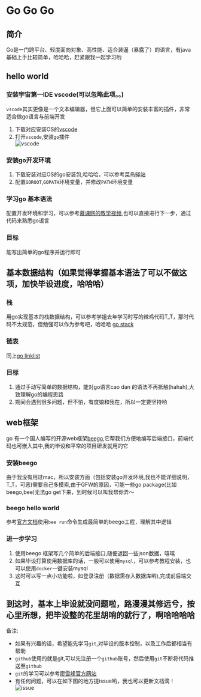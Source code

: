 # Go Go Go 
## 简介
Go是一门跨平台、轻度面向对象、高性能、适合装逼（暴露了）的语言，有java基础上手比较简单，哈哈哈，赶紧跟我一起学习哟

## hello world
### 安装宇宙第一IDE vscode(可以忽略此项。。)
`vscode`其实更像是一个文本编辑器，但它上面可以简单的安装丰富的插件，非常适合做go语言与前端开发
1. 下载对应安装OS的[vscode](https://code.visualstudio.com/#alt-downloads)
2. 打开`vscode`,安装`go`插件  
![vscode](pictures/vscode_go.png)
### 安装go开发环境
1. 下载安装对应OS的go安装包,哈哈哈，可以参考[菜鸟驿站](http://www.runoob.com/go/go-environment.html)
2. 配置`GOROOT`,`GOPATH`环境变量，并修改`PATH`环境变量

### 学习go 基本语法
配置开发环境和学习，可以参考[慕课网的教学视频](https://www.imooc.com/learn/968),也可以直接进行下一步，通过代码来熟悉go语言


### 目标
能写出简单的go程序并运行即可
## 基本数据结构（如果觉得掌握基本语法了可以不做这项，加快毕设进度，哈哈哈）
### 栈
用go实现基本的栈数据结构，可以参考学姐去年学习时写的辣鸡代码T_T，那时代码不太规范，但勉强可以作为参考吧，哈哈哈
[go stack](https://github.com/sunlintong/train2/blob/master/stack.go)
### 链表
同上[go linklist](https://github.com/sunlintong/train2/blob/master/linkList.go)
### 目标
1. 通过手动写简单的数据结构，能对go语言cao dan 的语法不再抵触(hahah),大致理解go的编程思路
2. 期间会遇到很多问题，但不怕，有度娘和我在，所以一定要坚持哟

## web框架
go 有一个国人编写的开源web框架[beego](beego.me),它帮我们方便地编写后端接口，前端代码也可嵌入其中,我的毕设和平常的项目研发就用的它
### 安装beego
由于我没有用过mac，所以安装方面（包括安装go开发环境,我也不能详细说明，T_T，可恶)需要自己多摸索,由于GFW的原因，可能一些go package(比如beego,bee)无法go get下来，到时候可以叫我帮你弄～
### beego hello world
参考[官方文档](https://beego.me/quickstart)使用`bee run`命令生成最简单的beego工程，理解其中逻辑
### 进一步学习
1. 使用beego 框架写几个简单的后端接口,随便返回一些json数据，嘻嘻
2. 如果毕设打算使用数据库的话，一般可以使用`mysql`，可以参考教程安装，也可以使用`docker`一键安装mysql
3. 这时可以写一点小功能啦，如登录注册（数据需存入数据库哟),完成前后端交互

## 到这时，基本上毕设就没问题啦，路漫漫其修远兮，按心里所想，把毕设整的花里胡哨的就行了，啊哈哈哈哈  


备注:
- 如果有兴趣的话，希望能先学习`git`,对毕设的版本控制，以及工作后都相当有帮助
- `github`使用的就是git,可以先注册一个`github`账号，然后使用`git`不断将代码推送至`github`
- `git`的学习可以参考[廖雪峰官方网站](https://www.liaoxuefeng.com/wiki/0013739516305929606dd18361248578c67b8067c8c017b000)
- 有任何问题，可以在如下图的地方提issue哟，我也可以更新文档滴！  
![issue](pictures/issue.png)
